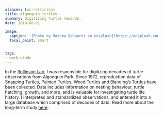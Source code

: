 ```yaml
---
aliases: [ws-rollinson]
title: Algonquin turtles
summary: Digitizing turtle records.
date: 2018-08-01

image:
  caption: '[Photo by Mathew Schwartz on Unsplash](https://unsplash.com/photos/w4tjvHHcwbg)'
  focal_point: Smart


tags:
- work-study
---
```


In the [Rollinson Lab](http://rollinson.eeb.utoronto.ca/), I was responsible for digitizing decades of turtle observations from Algonquin Park. Since 1972, reproduction data of Snapping Turtles, Painted Turtles, Wood Turtles and Blanding’s Turtles have been collected. Data includes information on nesting behaviour, turtle hatching, growth, and more, and is valuable for investigating turtle life history. I interpreted and standardized observations, and entered it into a large database which comprised of decades of data. Read more about the long-term study [here](https://www.algonquinwrs.ca/index.php/portfolio/research/painted-and-snapping-turtle-life-history-research/).
